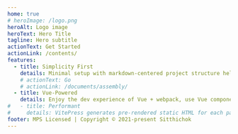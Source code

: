 ```yaml
---
home: true
# heroImage: /logo.png
heroAlt: Logo image
heroText: Hero Title
tagline: Hero subtitle
actionText: Get Started
actionLink: /contents/
features:
  - title: Simplicity First
    details: Minimal setup with markdown-centered project structure helps you focus on writing.
    # actionText: Go
    # actionLink: /documents/assembly/
  - title: Vue-Powered
    details: Enjoy the dev experience of Vue + webpack, use Vue components in markdown, and develop custom themes with Vue.
#   - title: Performant
#     details: VitePress generates pre-rendered static HTML for each page, and runs as an SPA once a page is loaded.
footer: MPS Licensed | Copyright © 2021-present Sitthichok
---
```

